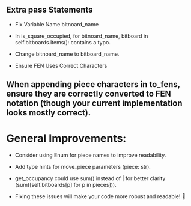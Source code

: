 ## Extra pass Statements
- Fix Variable Name bitnoard_name

- In is_square_occupied, for bitnoard_name, bitboard in self.bitboards.items(): contains a typo.

- Change bitnoard_name to bitboard_name.

- Ensure FEN Uses Correct Characters

## When appending piece characters in to_fens, ensure they are correctly converted to FEN notation (though your current implementation looks mostly correct).

# General Improvements:
- Consider using Enum for piece names to improve readability.

- Add type hints for move_piece parameters (piece: str).

- get_occupancy could use sum() instead of | for better clarity (sum([self.bitboards[p] for p in pieces])).

- Fixing these issues will make your code more robust and readable! 🚀